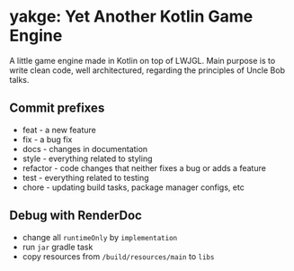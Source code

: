 # yakge: Yet Another Kotlin Game Engine

A little game engine made in Kotlin on top of LWJGL. Main purpose is to write clean code, well architectured, regarding the principles of Uncle Bob talks.

## Commit prefixes

* feat - a new feature
* fix - a bug fix
* docs - changes in documentation
* style - everything related to styling
* refactor - code changes that neither fixes a bug or adds a feature
* test - everything related to testing
* chore - updating build tasks, package manager configs, etc

## Debug with RenderDoc

* change all `runtimeOnly` by `implementation`
* run `jar` gradle task
* copy resources from `/build/resources/main` to `libs`